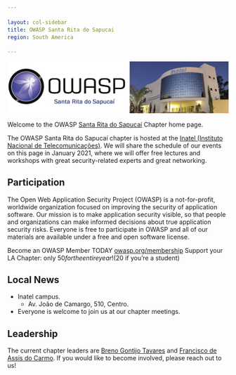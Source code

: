 ```yaml
---

layout: col-sidebar
title: OWASP Santa Rita do Sapucai
region: South America

---
```


![enter image description here](/assets/images/Owasp.png)

Welcome to the OWASP  [Santa Rita do Sapucaí](https://pt.wikipedia.org/wiki/Santa_Rita_do_Sapuca%C3%AD)  Chapter home page.

The OWASP Santa Rita do Sapucaí chapter is hosted at the [Inatel (Instituto Nacional de Telecomunicações)](https://pt.wikipedia.org/wiki/Instituto_Nacional_de_Telecomunica%C3%A7%C3%B5es).
We will share the schedule of our events on this page in January 2021, where we will offer free lectures and workshops with great security-related experts and great networking.

## Participation

The Open Web Application Security Project (OWASP) is a not-for-profit, worldwide organization focused on improving the security of application software. Our mission is to make application security visible, so that people and organizations can make informed decisions about true application security risks. Everyone is free to participate in OWASP and all of our materials are available under a free and open software license.

Become an OWASP Member TODAY [owasp.org/membership](https://owasp.org/membership) Support your LA Chapter: only $50 for the entire year! ($20 if you’re a student)

## Local News
- Inatel campus.
	- Av. João de Camargo, 510, Centro.
- Everyone is welcome to join us at our chapter meetings.

## Leadership
The current chapter leaders are [Breno Gontijo Tavares](mailto:breno.tavares@owasp.org) and [Francisco de Assis do Carmo](mailto:francisco.carmo@owasp.org). 
If you would like to become involved, please reach out to us!
